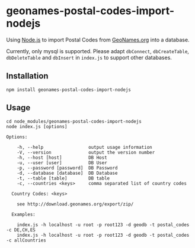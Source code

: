 geonames-postal-codes-import-nodejs
===================================

Using [Node.js](http://nodejs.org) to import Postal Codes from [GeoNames.org](http://www.geonames.org) into a database. 

Currently, only mysql is supported. Please adapt ````dbConnect````, ````dbCreateTable````, ````dbDeleteTable```` and ````dbInsert```` in ````index.js```` to support other databases.


Installation
------------

````
npm install geonames-postal-codes-import-nodejs
````


Usage
-----

````
cd node_modules/geonames-postal-codes-import-nodejs
node index.js [options]

Options:

    -h, --help                 output usage information
    -V, --version              output the version number
    -h, --host [host]          DB Host
    -u, --user [user]          DB User
    -p, --password [password]  DB Password
    -d, --database [database]  DB Database
    -t, --table [table]        DB table
    -c, --countries <keys>     comma separated list of country codes

  Country Codes: <keys>

    see http://download.geonames.org/export/zip/

  Examples:

    index.js -h localhost -u root -p root123 -d geodb -t postal_codes -c DE,CH,ES
    index.js -h localhost -u root -p root123 -d geodb -t postal_codes -c allCountries
```` 